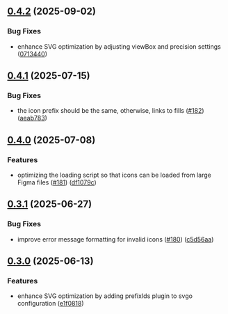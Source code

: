 ## [0.4.2](https://github.com/acronis/ui-component-library/compare/figma-fetcher/0.4.1...figma-fetcher/0.4.2) (2025-09-02)


### Bug Fixes

* enhance SVG optimization by adjusting viewBox and precision settings ([0713440](https://github.com/acronis/ui-component-library/commit/0713440c165fa561e731e780f916e34edb916c90))

## [0.4.1](https://github.com/acronis/ui-component-library/compare/figma-fetcher/0.4.0...figma-fetcher/0.4.1) (2025-07-15)


### Bug Fixes

* the icon prefix should be the same, otherwise, links to fills ([#182](https://github.com/acronis/ui-component-library/issues/182)) ([aeab783](https://github.com/acronis/ui-component-library/commit/aeab7831e5de4ef339520a5082935c62b736da2d))

## [0.4.0](https://github.com/acronis/ui-component-library/compare/figma-fetcher/0.3.1...figma-fetcher/0.4.0) (2025-07-08)


### Features

* optimizing the loading script so that icons can be loaded from large Figma files ([#181](https://github.com/acronis/ui-component-library/issues/181)) ([df1079c](https://github.com/acronis/ui-component-library/commit/df1079c35f5a38b05ec40df93cd712599a09c71e))

## [0.3.1](https://github.com/acronis/ui-component-library/compare/figma-fetcher/0.3.0...figma-fetcher/0.3.1) (2025-06-27)


### Bug Fixes

* improve error message formatting for invalid icons ([#180](https://github.com/acronis/ui-component-library/issues/180)) ([c5d56aa](https://github.com/acronis/ui-component-library/commit/c5d56aa63e40ee4d6394afddb5bbb8bbf08d1950))

## [0.3.0](https://github.com/acronis/ui-component-library/compare/figma-fetcher/0.2.2...figma-fetcher/0.3.0) (2025-06-13)


### Features

* enhance SVG optimization by adding prefixIds plugin to svgo configuration ([e1f0818](https://github.com/acronis/ui-component-library/commit/e1f0818c188e5fafa06dcc85d3f8ed919ae1a8d9))

